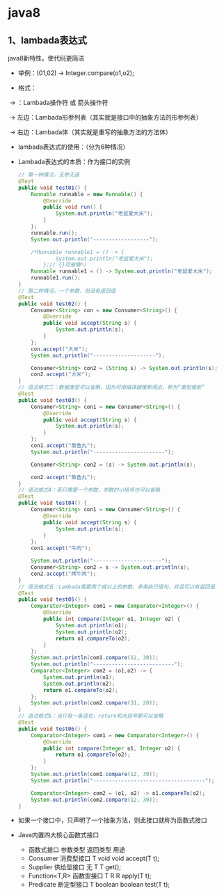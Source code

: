 # java8

## 1、lambada表达式

java8新特性。使代码更简洁

- 举例：(01,02) -> Integer.compare(o1,o2);

- 格式：

​	-> ：Lambada操作符 或 箭头操作符

​	-> 左边：Lambada形参列表（其实就是接口中的抽象方法的形参列表）

​	-> 右边：Lambada体（其实就是重写的抽象方法的方法体）

- lambada表达式的使用：（分为6种情况）

- Lambada表达式的本质：作为接口的实例

  ```java
  // 第一种情况，无参无返
  @Test
  public void test01() {
      Runnable runnable = new Runnable() {
          @Override
          public void run() {
              System.out.println("老鼠爱大米");
          }
      };
      runnable.run();
      System.out.println("------------------");
  
      /*Runnable runnable1 = () -> {
              System.out.println("老鼠爱大米");
          };// {}可省略*/
      Runnable runnable1 = () -> System.out.println("老鼠爱大米");
      runnable1.run();
  }
  // 第二种情况，一个参数，但没有返回值
  @Test
  public void test02() {
      Consumer<String> con = new Consumer<String>() {
          @Override
          public void accept(String s) {
              System.out.println(s);
          }
      };
      con.accept("大米");
      System.out.println("--------------------");
  
      Consumer<String> con2 = (String s) -> System.out.println(s);
      con2.accept("大米");
  }
  // 语法格式三：数据类型可以省略，因为可由编译器推断得出，称为“类型推断”
  @Test
  public void test03() {
      Consumer<String> con1 = new Consumer<String>() {
          @Override
          public void accept(String s) {
              System.out.println(s);
          }
      };
      con1.accept("章鱼丸");
      System.out.println("-----------------------");
  
      Consumer<String> con2 = (s) -> System.out.println(s);
  
      con2.accept("章鱼丸");
  }
  // 语法格式4：若只需要一个参数，参数的小括号也可以省略
  @Test
  public void test04() {
      Consumer<String> con1 = new Consumer<String>() {
          @Override
          public void accept(String s) {
              System.out.println(s);
          }
      };
      con1.accept("牛肉");
  
      System.out.println("----------------------");
      Consumer<String> con2 = s -> System.out.println(s);
      con2.accept("烤牛肉");
  }
  // 语法格式五：Lambada需要两个或以上的参数，多条执行语句，并且可以有返回值
  @Test
  public void test05() {
      Comparator<Integer> com1 = new Comparator<Integer>() {
          @Override
          public int compare(Integer o1, Integer o2) {
              System.out.println(o1);
              System.out.println(o2);
              return o1.compareTo(o2);
          }
      };
      System.out.println(com1.compare(12, 30));
      System.out.println("--------------------------");
      Comparator<Integer> com2 = (o1,o2) -> {
          System.out.println(o1);
          System.out.println(o2);
          return o1.compareTo(o2);
      };
      System.out.println(com2.compare(31, 20));
  }
  // 语法格式6：当只有一条语句，return和大括号都可以省略
  @Test
  public void test06() {
      Comparator<Integer> com1 = new Comparator<Integer>() {
          @Override
          public int compare(Integer o1, Integer o2) {
              return o1.compareTo(o2);
          }
      };
      System.out.println(com1.compare(12, 30));
      System.out.println("------------------------------------");
  
      Comparator<Integer> com2 = (o1, o2) -> o1.compareTo(o2);
      System.out.println(com2.compare(12, 30));
  }
  ```

- 如果一个接口中，只声明了一个抽象方法，则此接口就称为函数式接口

- Java内置四大核心函数式接口
  - 函数式接口									参数类型			返回类型			用途
  - Consumer<T> 消费型接口                T                       void              void accept(T t);
  - Supplier<T> 供给型接口                   无                        T                  T get();
  - Function<T,R> 函数型接口                T                         R                  R apply(T t);
  - Predicate<T> 断定型接口                  T                    boolean          boolean test(T t);